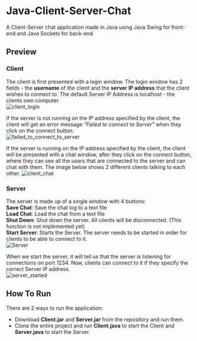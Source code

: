 # Java-Client-Server-Chat
A Client-Server chat application made in Java using Java Swing for front-end and Java Sockets for back-end

## Preview

### Client
The client is first presented with a login window. The login window has 2 fields - the **username** of the client and the **server IP address** that the client wishes to connect to. The default Server IP Address is localhost - the clients own computer.  
![client_login](https://user-images.githubusercontent.com/76788207/206730491-bba7fd61-4503-4b49-9e33-5344f4038541.png)

If the server is not running on the IP address specified by the client, the client will get an error message *"Failed to connect to Server"* when they click on the connect button.   
![failed_to_connect_to_server](https://user-images.githubusercontent.com/76788207/206730499-42c5e037-c270-431b-9f90-325c88ab41b2.png)

If the server is running on the IP address specified by the client, the client will be presented with a chat window, after they click on the connect button, where they can see all the users that are connected to the server and can chat with them. The image below shows 2 different clients talking to each other.
![client_chat](https://user-images.githubusercontent.com/76788207/206730485-ecc8f1d7-6f8b-45fb-aa7a-dadbc2dffd35.png)

### Server
The server is made up of a single window with 4 buttons:  
**Save Chat**: Save the chat log to a text file   
**Load Chat**: Load the chat from a text file   
**Shut Down**: Shut down the server. All clients will be disconnected. (This function is not implemented yet)   
**Start Server**: Starts the Server. The server needs to be started in order for clients to be able to connect to it.   
![Server](https://user-images.githubusercontent.com/76788207/206730326-112fc10f-4671-4145-aa55-b1ea01f335c8.png)

When we start the server, it will tell us that the server is listening for connections on port 1234. Now, clients can connect to it if they specify the correct Server IP address.  
![server_started](https://user-images.githubusercontent.com/76788207/206730466-ff802cf5-90e2-4a0f-a3a9-501bd9a33d1c.png)

## How To Run
There are 2 ways to run the application:
- Download **Client.jar** and **Server.jar** from the repository and run them.
- Clone the entire project and run **Client.java** to start the Client and **Server.java** to start the Server.
